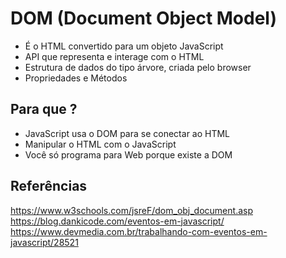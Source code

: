 # DOM (Document Object Model)

* É o HTML convertido para um objeto JavaScript
* API que representa e interage com o HTML
* Estrutura de dados do tipo árvore, criada pelo browser
* Propriedades e Métodos

## Para que ?

* JavaScript usa o DOM para se conectar ao HTML
* Manipular o HTML com o JavaScript
* Você só programa para Web porque existe a DOM

## Referências

https://www.w3schools.com/jsreF/dom_obj_document.asp
https://blog.dankicode.com/eventos-em-javascript/
https://www.devmedia.com.br/trabalhando-com-eventos-em-javascript/28521